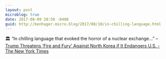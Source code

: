 ```yaml
---
layout: post
microblog: true
date: 2017-08-09 20:50 -0400
guid: http://benhager.micro.blog/2017/08/10/in-chilling-language.html
---
```

🏛 “In chilling language that evoked the horror of a nuclear exchange…” – [Trump Threatens ‘Fire and Fury’ Against North Korea if It Endangers U.S. - The New York Times](https://www.nytimes.com/2017/08/08/world/asia/north-korea-un-sanctions-nuclear-missile-united-nations.html)
